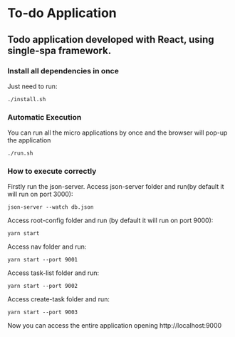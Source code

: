 # To-do Application

## Todo application developed with React, using **single-spa** framework.

### Install all dependencies in once

Just need to run:

```
./install.sh
```

### Automatic Execution

You can run all the micro applications by once and the browser will pop-up the application

```
./run.sh
```

### How to execute correctly

Firstly run the json-server. Access json-server folder and run(by default it will run on port 3000):

```
json-server --watch db.json

```

Access root-config folder and run (by default it will run on port 9000):

```
yarn start
```

Access nav folder and run:

```
yarn start --port 9001
```

Access task-list folder and run:

```
yarn start --port 9002
```

Access create-task folder and run:

```
yarn start --port 9003
```

Now you can access the entire application opening http://localhost:9000
